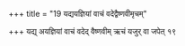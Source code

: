 +++
title = "19 यद्ययज्ञियां वाचं वदेद्वैष्णवीमृचम्"

+++
यद्य् अयज्ञियां वाचं वदेद् वैष्णवीम् ऋचं यजुर् वा जपेत् १९